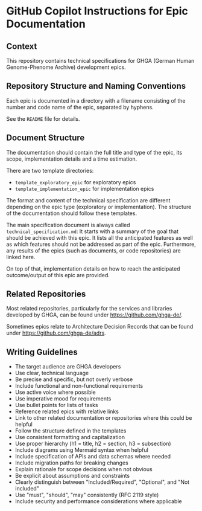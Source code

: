 # GitHub Copilot Instructions for Epic Documentation

## Context

This repository contains technical specifications for GHGA (German Human Genome-Phenome Archive) development epics.

## Repository Structure and Naming Conventions

Each epic is documented in a directory with a filename consisting of the number and code name of the epic, separated by hyphens.

See the `README` file for details.

## Document Structure

The documentation should contain the full title and type of the epic, its scope, implementation details and a time estimation.

There are two template directories:
- `template_exploratory_epic` for exploratory epics
- `template_implementation_epic` for implementation epics

The format and content of the technical specification are different depending on the epic type (exploratory or implementation). The structure of the documentation should follow these templates.

The main specification document is always called `technical_specification.md`:
It starts with a summary of the goal that should be achieved with this epic. It lists all the anticipated features as well as which features should not be addressed as part of the epic. Furthermore, any results of the epics (such as documents, or code repositories) are linked here.

On top of that, implementation details on how to reach the anticipated outcome/output of this epic are provided.

## Related Repositories

Most related repositories, particularly for the services and libraries developed by GHGA, can be found under https://github.com/ghga-de/.

Sometimes epics relate to Architecture Decision Records that can be found under https://github.com/ghga-de/adrs.

## Writing Guidelines

- The target audience are GHGA developers
- Use clear, technical language
- Be precise and specific, but not overly verbose
- Include functional and non-functional requirements
- Use active voice where possible
- Use imperative mood for requirements
- Use bullet points for lists of tasks
- Reference related epics with relative links
- Link to other related documentation or repositories where this could be helpful
- Follow the structure defined in the templates
- Use consistent formatting and capitalization
- Use proper hierarchy (h1 = title, h2 = section, h3 = subsection)
- Include diagrams using Mermaid syntax when helpful
- Include specification of APIs and data schemas where needed
- Include migration paths for breaking changes
- Explain rationale for scope decisions when not obvious
- Be explicit about assumptions and constraints
- Clearly distinguish between "Included/Required", "Optional", and "Not included"
- Use "must", "should", "may" consistently (RFC 2119 style)
- Include security and performance considerations where applicable
